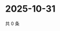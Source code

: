 # 2025-10-31

共 0 条

<!-- BEGIN ZHIHUQUESTIONS -->
<!-- 最后更新时间 Fri Oct 31 2025 04:12:58 GMT+0800 (China Standard Time) -->

<!-- END ZHIHUQUESTIONS -->
